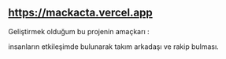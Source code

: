 ## https://mackacta.vercel.app

Geliştirmek olduğum bu projenin amaçkarı : 

insanların etkileşimde bulunarak takım arkadaşı ve rakip bulması.



